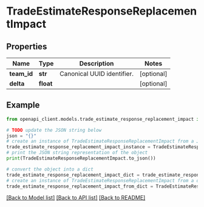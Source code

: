 # TradeEstimateResponseReplacementImpact


## Properties

Name | Type | Description | Notes
------------ | ------------- | ------------- | -------------
**team_id** | **str** | Canonical UUID identifier. | [optional] 
**delta** | **float** |  | [optional] 

## Example

```python
from openapi_client.models.trade_estimate_response_replacement_impact import TradeEstimateResponseReplacementImpact

# TODO update the JSON string below
json = "{}"
# create an instance of TradeEstimateResponseReplacementImpact from a JSON string
trade_estimate_response_replacement_impact_instance = TradeEstimateResponseReplacementImpact.from_json(json)
# print the JSON string representation of the object
print(TradeEstimateResponseReplacementImpact.to_json())

# convert the object into a dict
trade_estimate_response_replacement_impact_dict = trade_estimate_response_replacement_impact_instance.to_dict()
# create an instance of TradeEstimateResponseReplacementImpact from a dict
trade_estimate_response_replacement_impact_from_dict = TradeEstimateResponseReplacementImpact.from_dict(trade_estimate_response_replacement_impact_dict)
```
[[Back to Model list]](../README.md#documentation-for-models) [[Back to API list]](../README.md#documentation-for-api-endpoints) [[Back to README]](../README.md)


